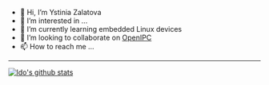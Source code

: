 - 👋 Hi, I’m Ystinia Zalatova
- 👀 I’m interested in ...
- 🌱 I’m currently learning embedded Linux devices
- 💞️ I’m looking to collaborate on [OpenIPC](https:openipc.org)
- 📫 How to reach me ...

-----

[![Ido's github stats](https://github-readme-stats.vercel.app/api?username=ZigFisher)](https://github.com/anuraghazra/github-readme-stats)

